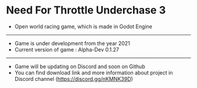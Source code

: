 # Need For Throttle Underchase 3
- Open world racing game, which is made in Godot Engine
---
- Game is under development from the year 2021
- Current version of game : Alpha-Dev 0.1.27
---
- Game will be updating on Discord and soon on Github
- You can find download link and more information about project in Discord channel (https://discord.gg/nKMNK39D)
